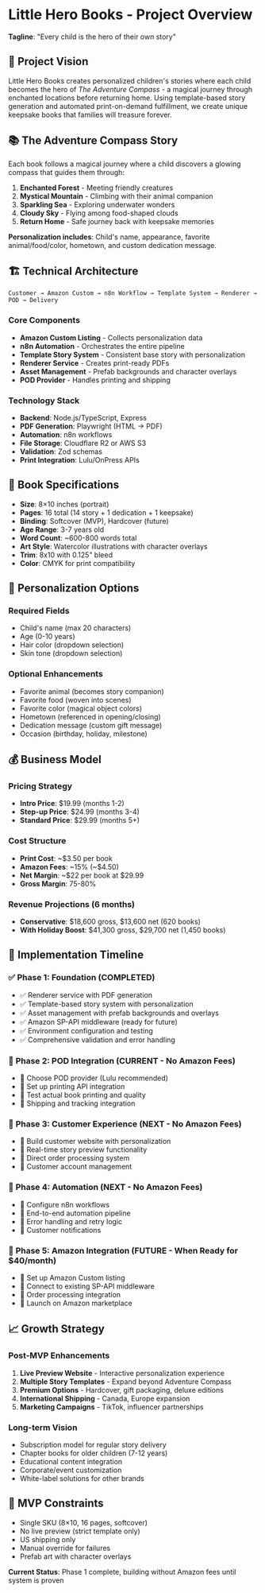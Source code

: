 # Little Hero Books - Project Overview

**Tagline**: "Every child is the hero of their own story"

## 🎯 Project Vision

Little Hero Books creates personalized children's stories where each child becomes the hero of *The Adventure Compass* - a magical journey through enchanted locations before returning home. Using template-based story generation and automated print-on-demand fulfillment, we create unique keepsake books that families will treasure forever.

## 📚 The Adventure Compass Story

Each book follows a magical journey where a child discovers a glowing compass that guides them through:
1. **Enchanted Forest** - Meeting friendly creatures
2. **Mystical Mountain** - Climbing with their animal companion  
3. **Sparkling Sea** - Exploring underwater wonders
4. **Cloudy Sky** - Flying among food-shaped clouds
5. **Return Home** - Safe journey back with keepsake memories

**Personalization includes**: Child's name, appearance, favorite animal/food/color, hometown, and custom dedication message.

## 🏗️ Technical Architecture

```
Customer → Amazon Custom → n8n Workflow → Template System → Renderer → POD → Delivery
```

### Core Components
- **Amazon Custom Listing** - Collects personalization data
- **n8n Automation** - Orchestrates the entire pipeline  
- **Template Story System** - Consistent base story with personalization
- **Renderer Service** - Creates print-ready PDFs
- **Asset Management** - Prefab backgrounds and character overlays
- **POD Provider** - Handles printing and shipping

### Technology Stack
- **Backend**: Node.js/TypeScript, Express
- **PDF Generation**: Playwright (HTML → PDF)
- **Automation**: n8n workflows
- **File Storage**: Cloudflare R2 or AWS S3
- **Validation**: Zod schemas
- **Print Integration**: Lulu/OnPress APIs

## 📖 Book Specifications

- **Size**: 8×10 inches (portrait)
- **Pages**: 16 total (14 story + 1 dedication + 1 keepsake)
- **Binding**: Softcover (MVP), Hardcover (future)
- **Age Range**: 3-7 years old
- **Word Count**: ~600-800 words total
- **Art Style**: Watercolor illustrations with character overlays
- **Trim**: 8x10 with 0.125" bleed
- **Color**: CMYK for print compatibility

## 🎨 Personalization Options

### Required Fields
- Child's name (max 20 characters)
- Age (0-10 years)
- Hair color (dropdown selection)
- Skin tone (dropdown selection)

### Optional Enhancements
- Favorite animal (becomes story companion)
- Favorite food (woven into scenes)
- Favorite color (magical object colors)
- Hometown (referenced in opening/closing)
- Dedication message (custom gift message)
- Occasion (birthday, holiday, milestone)

## 💰 Business Model

### Pricing Strategy
- **Intro Price**: $19.99 (months 1-2)
- **Step-up Price**: $24.99 (months 3-4)
- **Standard Price**: $29.99 (months 5+)

### Cost Structure
- **Print Cost**: ~$3.50 per book
- **Amazon Fees**: ~15% (~$4.50)
- **Net Margin**: ~$22 per book at $29.99
- **Gross Margin**: 75-80%

### Revenue Projections (6 months)
- **Conservative**: $18,600 gross, $13,600 net (620 books)
- **With Holiday Boost**: $41,300 gross, $29,700 net (1,450 books)

## 🚀 Implementation Timeline

### ✅ **Phase 1: Foundation (COMPLETED)**
- ✅ Renderer service with PDF generation
- ✅ Template-based story system with personalization
- ✅ Asset management with prefab backgrounds and overlays
- ✅ Amazon SP-API middleware (ready for future)
- ✅ Environment configuration and testing
- ✅ Comprehensive validation and error handling

### 🔧 **Phase 2: POD Integration (CURRENT - No Amazon Fees)**
- 🔧 Choose POD provider (Lulu recommended)
- 🔧 Set up printing API integration
- 🔧 Test actual book printing and quality
- 🔧 Shipping and tracking integration

### 🔧 **Phase 3: Customer Experience (NEXT - No Amazon Fees)**
- 🔧 Build customer website with personalization
- 🔧 Real-time story preview functionality
- 🔧 Direct order processing system
- 🔧 Customer account management

### 🔧 **Phase 4: Automation (NEXT - No Amazon Fees)**
- 🔧 Configure n8n workflows
- 🔧 End-to-end automation pipeline
- 🔧 Error handling and retry logic
- 🔧 Customer notifications

### 🔧 **Phase 5: Amazon Integration (FUTURE - When Ready for $40/month)**
- 🔧 Set up Amazon Custom listing
- 🔧 Connect to existing SP-API middleware
- 🔧 Order processing integration
- 🔧 Launch on Amazon marketplace

## 📈 Growth Strategy

### Post-MVP Enhancements
1. **Live Preview Website** - Interactive personalization experience
2. **Multiple Story Templates** - Expand beyond Adventure Compass
3. **Premium Options** - Hardcover, gift packaging, deluxe editions
4. **International Shipping** - Canada, Europe expansion
5. **Marketing Campaigns** - TikTok, influencer partnerships

### Long-term Vision
- Subscription model for regular story delivery
- Chapter books for older children (7-12 years)
- Educational content integration
- Corporate/event customization
- White-label solutions for other brands

## 🎯 MVP Constraints

- Single SKU (8×10, 16 pages, softcover)
- No live preview (strict template only)
- US shipping only
- Manual override for failures
- Prefab art with character overlays

**Current Status**: Phase 1 complete, building without Amazon fees until system is proven
